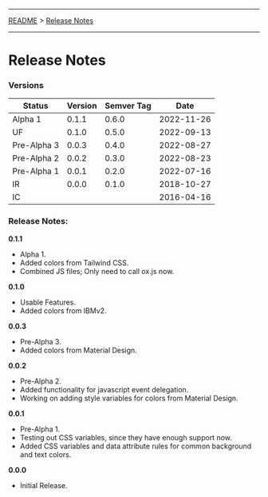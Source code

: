 ___

[README](./../README.md) > [Release Notes](./../doc/release-notes.md)
___

# Release Notes

### Versions

Status | Version | Semver Tag | Date
------ | --------| ---------- | ----
Alpha 1     | 0.1.1 | 0.6.0 | 2022-11-26
UF          | 0.1.0 | 0.5.0 | 2022-09-13
Pre-Alpha 3 | 0.0.3 | 0.4.0 | 2022-08-27
Pre-Alpha 2 | 0.0.2 | 0.3.0 | 2022-08-23
Pre-Alpha 1 | 0.0.1 | 0.2.0 | 2022-07-16
IR          | 0.0.0 | 0.1.0 | 2018-10-27
IC          |       |       | 2016-04-16

### Release Notes:

**0.1.1**
- Alpha 1.
- Added colors from Tailwind CSS.
- Combined JS files; Only need to call ox.js now.

**0.1.0**
- Usable Features.
- Added colors from IBMv2.

**0.0.3**
- Pre-Alpha 3.
- Added colors from Material Design.

**0.0.2**
- Pre-Alpha 2.
- Added functionality for javascript event delegation.
- Working on adding style variables for colors from Material Design.

**0.0.1**
- Pre-Alpha 1.
- Testing out CSS variables, since they have enough support now.
- Added CSS variables and data attribute rules for common background and text colors.

**0.0.0**
- Initial Release.